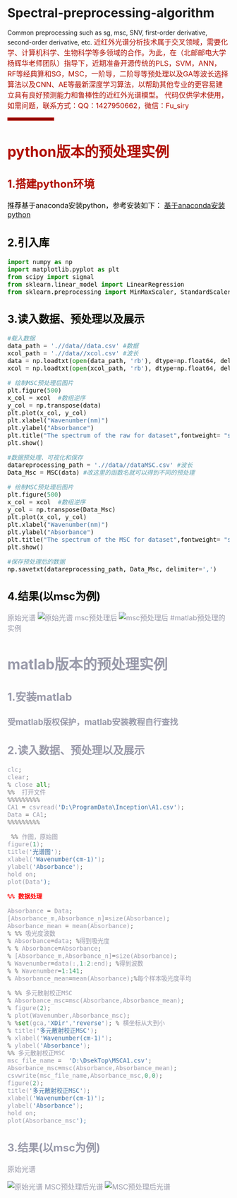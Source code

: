 # Spectral-preprocessing-algorithm
Common preprocessing such as sg, msc, SNV, first-order derivative, second-order derivative, etc.
<font size =3 color=bule >近红外光谱分析技术属于交叉领域，需要化学、计算机科学、生物科学等多领域的合作。为此，在（北邮邮电大学杨辉华老师团队）指导下，近期准备开源传统的PLS，SVM，ANN，RF等经典算和SG，MSC，一阶导，二阶导等预处理以及GA等波长选择算法以及CNN、AE等最新深度学习算法，以帮助其他专业的更容易建立具有良好预测能力和鲁棒性的近红外光谱模型。
代码仅供学术使用，如需问题，联系方式：QQ：1427950662，微信：Fu_siry
 
<hr style=" border:solid; width:100px; height:1px;" color=#000000 size=1">
                                                                         
                                                                         
# python版本的预处理实例
## 1.搭建python环境
<font color=#9A >推荐基于anaconda安装python，参考安装如下：
[基于anaconda安装python](https://zhuanlan.zhihu.com/p/347990651)

## 2.引入库
```python
import numpy as np
import matplotlib.pyplot as plt
from scipy import signal
from sklearn.linear_model import LinearRegression
from sklearn.preprocessing import MinMaxScaler, StandardScaler
```
## 3.读入数据、预处理以及展示

```python
#载入数据
data_path = './/data//data.csv' #数据
xcol_path = './/data//xcol.csv' #波长
data = np.loadtxt(open(data_path, 'rb'), dtype=np.float64, delimiter=',', skiprows=0)
xcol = np.loadtxt(open(xcol_path, 'rb'), dtype=np.float64, delimiter=',', skiprows=0)

# 绘制MSC预处理后图片
plt.figure(500)
x_col = xcol  #数组逆序
y_col = np.transpose(data)
plt.plot(x_col, y_col)
plt.xlabel("Wavenumber(nm)")
plt.ylabel("Absorbance")
plt.title("The spectrum of the raw for dataset",fontweight= "semibold",fontsize='large') #记得改名字MSC
plt.show()

#数据预处理、可视化和保存
datareprocessing_path = './/data//dataMSC.csv' #波长
Data_Msc = MSC(data) #改这里的函数名就可以得到不同的预处理

# 绘制MSC预处理后图片
plt.figure(500)
x_col = xcol  #数组逆序
y_col = np.transpose(Data_Msc)
plt.plot(x_col, y_col)
plt.xlabel("Wavenumber(nm)")
plt.ylabel("Absorbance")
plt.title("The spectrum of the MSC for dataset",fontweight= "semibold",fontsize='large') #记得改名字MSC
plt.show()

#保存预处理后的数据
np.savetxt(datareprocessing_path, Data_Msc, delimiter=',')
```

## 4.结果(以msc为例)
<font color=#999AAA >原始光谱
![原始光谱](https://img-blog.csdnimg.cn/4772301c3ba840f1a142eec6fa7bb9b7.png?x-oss-process=image/watermark,type_ZHJvaWRzYW5zZmFsbGJhY2s,shadow_50,text_Q1NETiBARWNob19Db2Rl,size_20,color_FFFFFF,t_70,g_se,x_16)
msc预处理后
![msc预处理后](https://img-blog.csdnimg.cn/9a01b6a3eabe427aba1b44217e8e3a63.png?x-oss-process=image/watermark,type_ZHJvaWRzYW5zZmFsbGJhY2s,shadow_50,text_Q1NETiBARWNob19Db2Rl,size_20,color_FFFFFF,t_70,g_se,x_16)
#matlab预处理的实例
 # matlab版本的预处理实例
## 1.安装matlab
### 受matlab版权保护，matlab安装教程自行查找

## 2.读入数据、预处理以及展示

```python
clc;
clear;
% close all;
%%  打开文件
%%%%%%%%%
CA1 = csvread('D:\ProgramData\Inception\A1.csv');
Data = CA1;
%%%%%%%%%

 %% 作图，原始图
figure(1);
title('光谱图');
xlabel('Wavenumber(cm-1)');
ylabel('Absorbance');
hold on;
plot(Data');

%% 数据处理

Absorbance = Data;
[Absorbance_m,Absorbance_n]=size(Absorbance);
Absorbance_mean = mean(Absorbance);
% %% 吸光度波数
% Absorbance=data; %得到吸光度
% % Absorbance=Absorbance;
% [Absorbance_m,Absorbance_n]=size(Absorbance);
% Wavenumber=data(:,1:2:end); %得到波数
% % Wavenumber=1:141;
% Absorbance_mean=mean(Absorbance);%每个样本吸光度平均

% %% 多元散射校正MSC
% Absorbance_msc=msc(Absorbance,Absorbance_mean);
% figure(2);
% plot(Wavenumber,Absorbance_msc);
% %set(gca,'XDir','reverse'); % 横坐标从大到小
% title('多元散射校正MSC');
% xlabel('Wavenumber(cm-1)');
% ylabel('Absorbance');
%% 多元散射校正MSC
msc_file_name =  'D:\DsekTop\MSCA1.csv';
Absorbance_msc=msc(Absorbance,Absorbance_mean);
csvwrite(msc_file_name,Absorbance_msc,0,0);
figure(2);
title('多元散射校正MSC');
xlabel('Wavenumber(cm-1)');
ylabel('Absorbance');
hold on;
plot(Absorbance_msc');
```

## 3.结果(以msc为例)
<font color=#999AAA >原始光谱

![原始光谱](https://img-blog.csdnimg.cn/057c74fe220c467da1dcb88f39531d8e.png?x-oss-process=image/watermark,type_ZHJvaWRzYW5zZmFsbGJhY2s,shadow_50,text_Q1NETiBARWNob19Db2Rl,size_18,color_FFFFFF,t_70,g_se,x_16)
MSC预处理后光谱
![MSC预处理后光谱](https://img-blog.csdnimg.cn/d19dd686a471454bae0e3f02bc106f0f.png?x-oss-process=image/watermark,type_ZHJvaWRzYW5zZmFsbGJhY2s,shadow_50,text_Q1NETiBARWNob19Db2Rl,size_18,color_FFFFFF,t_70,g_se,x_16)
